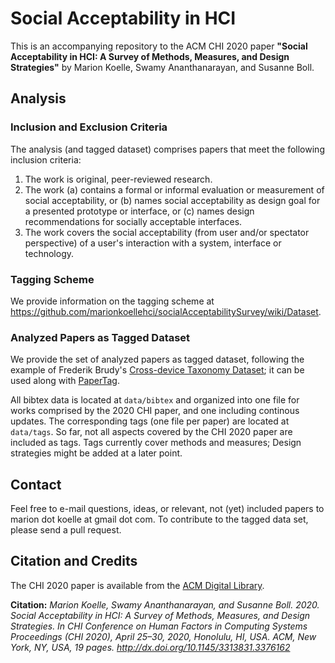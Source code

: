 # Social Acceptability in HCI

This is an accompanying repository to the ACM CHI 2020 paper **"Social Acceptability in HCI: A Survey of Methods, Measures, and Design Strategies"** by Marion Koelle, Swamy Ananthanarayan, and Susanne Boll. 

## Analysis

### Inclusion and Exclusion Criteria

The analysis (and tagged dataset) comprises papers that meet the following inclusion criteria: 
1. The work is original, peer-reviewed research. 
2. The work (a) contains a formal or informal evaluation or measurement of social acceptability, or (b) names social acceptability as design goal for a presented prototype or interface, or (c) names design recommendations for socially acceptable interfaces. 
3. The work covers the social acceptability (from user and/or spectator perspective) of a user's interaction with a system, interface or technology.

### Tagging Scheme

We provide information on the tagging scheme at https://github.com/marionkoellehci/socialAcceptabilitySurvey/wiki/Dataset.

### Analyzed Papers as Tagged Dataset

We provide the set of analyzed papers as tagged dataset, following the example of Frederik Brudy's [Cross-device Taxonomy Dataset](https://github.com/frederikbrudy/cross-device-taxonomy/); it can be used along with [PaperTag](https://github.com/christianholz/papertag/).

All bibtex data is located at `data/bibtex` and organized into one file for works comprised by the 2020 CHI paper, and one including continous updates. The corresponding tags (one file per paper) are located at
`data/tags`. So far, not all aspects covered by the CHI 2020 paper are included as tags. Tags currently cover methods and measures; Design strategies might be added at a later point.

## Contact

Feel free to e-mail questions, ideas, or relevant, not (yet) included papers to marion dot koelle at gmail dot com. To contribute to the tagged data set, please send a pull request.

## Citation and Credits

The CHI 2020 paper is available from the [ACM Digital Library](http://dx.doi.org/10.1145/3313831.3376162).

**Citation:** *Marion Koelle, Swamy Ananthanarayan, and Susanne Boll. 2020. Social Acceptability in HCI: A Survey of Methods, Measures, and Design Strategies. In CHI Conference on Human Factors in Computing Systems Proceedings (CHI 2020), April 25–30, 2020, Honolulu, HI, USA. ACM, New York, NY, USA, 19 pages. http://dx.doi.org/10.1145/3313831.3376162*
